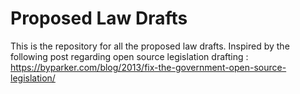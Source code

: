 # Proposed Law Drafts

This is the repository for all the proposed law drafts. 
Inspired by the following post regarding open source legislation drafting : 
https://byparker.com/blog/2013/fix-the-government-open-source-legislation/
